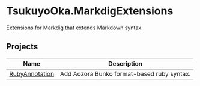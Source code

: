 # TsukuyoOka.MarkdigExtensions

Extensions for Markdig that extends Markdown syntax.

## Projects

| Name | Description |
|----|----|
| [RubyAnnotation](https://github.com/noy-shimotsuki/TsukuyoOka.MarkdigExtensions/blob/main/RubyAnnotation/README.md) | Add Aozora Bunko format-based ruby syntax. |
